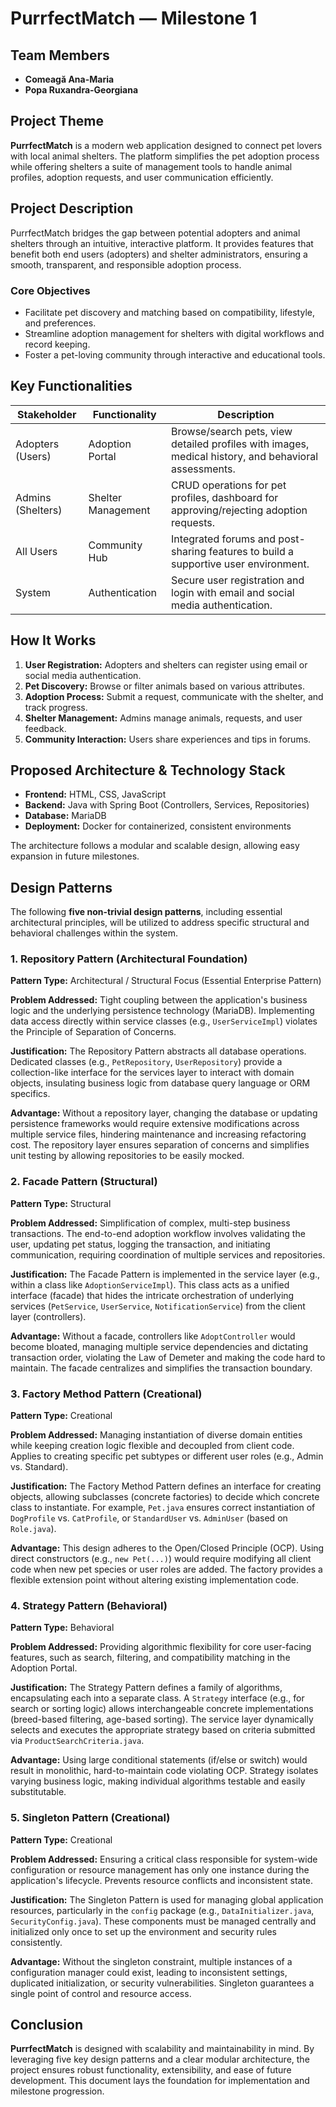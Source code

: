 # PurrfectMatch — Milestone 1

## Team Members
- **Comeagă Ana-Maria**  
- **Popa Ruxandra-Georgiana**



## Project Theme
**PurrfectMatch** is a modern web application designed to connect pet lovers with local animal shelters. The platform simplifies the pet adoption process while offering shelters a suite of management tools to handle animal profiles, adoption requests, and user communication efficiently.




## Project Description
PurrfectMatch bridges the gap between potential adopters and animal shelters through an intuitive, interactive platform. It provides features that benefit both end users (adopters) and shelter administrators, ensuring a smooth, transparent, and responsible adoption process.

### Core Objectives
- Facilitate pet discovery and matching based on compatibility, lifestyle, and preferences.
- Streamline adoption management for shelters with digital workflows and record keeping.
- Foster a pet-loving community through interactive and educational tools.




## Key Functionalities

| Stakeholder | Functionality | Description |
|-------------|---------------|-------------|
| Adopters (Users) | Adoption Portal | Browse/search pets, view detailed profiles with images, medical history, and behavioral assessments. |
| Admins (Shelters) | Shelter Management | CRUD operations for pet profiles, dashboard for approving/rejecting adoption requests. |
| All Users | Community Hub | Integrated forums and post-sharing features to build a supportive user environment. |
| System | Authentication | Secure user registration and login with email and social media authentication. |






## How It Works
1. **User Registration:** Adopters and shelters can register using email or social media authentication.  
2. **Pet Discovery:** Browse or filter animals based on various attributes.  
3. **Adoption Process:** Submit a request, communicate with the shelter, and track progress.  
4. **Shelter Management:** Admins manage animals, requests, and user feedback.  
5. **Community Interaction:** Users share experiences and tips in forums.




## Proposed Architecture & Technology Stack
- **Frontend:** HTML, CSS,  JavaScript  
- **Backend:** Java with Spring Boot (Controllers, Services, Repositories)  
- **Database:** MariaDB  
- **Deployment:** Docker for containerized, consistent environments  


The architecture follows a modular and scalable design, allowing easy expansion in future milestones.



## Design Patterns
The following **five non-trivial design patterns**, including essential architectural principles, will be utilized to address specific structural and behavioral challenges within the system.

### 1. Repository Pattern (Architectural Foundation)
**Pattern Type:** Architectural / Structural Focus (Essential Enterprise Pattern)  

**Problem Addressed:** Tight coupling between the application's business logic and the underlying persistence technology (MariaDB). Implementing data access directly within service classes (e.g., `UserServiceImpl`) violates the Principle of Separation of Concerns.  

 **Justification:** The Repository Pattern abstracts all database operations. Dedicated classes (e.g., `PetRepository`, `UserRepository`) provide a collection-like interface for the services layer to interact with domain objects, insulating business logic from database query language or ORM specifics.

 **Advantage:** Without a repository layer, changing the database or updating persistence frameworks would require extensive modifications across multiple service files, hindering maintenance and increasing refactoring cost. The repository layer ensures separation of concerns and simplifies unit testing by allowing repositories to be easily mocked.


### 2. Facade Pattern (Structural)
 **Pattern Type:** Structural 

 **Problem Addressed:** Simplification of complex, multi-step business transactions. The end-to-end adoption workflow involves validating the user, updating pet status, logging the transaction, and initiating communication, requiring coordination of multiple services and repositories.  

 **Justification:** The Facade Pattern is implemented in the service layer (e.g., within a class like `AdoptionServiceImpl`). This class acts as a unified interface (facade) that hides the intricate orchestration of underlying services (`PetService`, `UserService`, `NotificationService`) from the client layer (controllers).

 **Advantage:** Without a facade, controllers like `AdoptController` would become bloated, managing multiple service dependencies and dictating transaction order, violating the Law of Demeter and making the code hard to maintain. The facade centralizes and simplifies the transaction boundary.



### 3. Factory Method Pattern (Creational)
 **Pattern Type:** Creational 

 **Problem Addressed:** Managing instantiation of diverse domain entities while keeping creation logic flexible and decoupled from client code. Applies to creating specific pet subtypes or different user roles (e.g., Admin vs. Standard).  

 **Justification:** The Factory Method Pattern defines an interface for creating objects, allowing subclasses (concrete factories) to decide which concrete class to instantiate. For example, `Pet.java` ensures correct instantiation of `DogProfile` vs. `CatProfile`, or `StandardUser` vs. `AdminUser` (based on `Role.java`). 

 **Advantage:** This design adheres to the Open/Closed Principle (OCP). Using direct constructors (e.g., `new Pet(...)`) would require modifying all client code when new pet species or user roles are added. The factory provides a flexible extension point without altering existing implementation code.



### 4. Strategy Pattern (Behavioral)
 **Pattern Type:** Behavioral 

**Problem Addressed:** Providing algorithmic flexibility for core user-facing features, such as search, filtering, and compatibility matching in the Adoption Portal.  

 **Justification:** The Strategy Pattern defines a family of algorithms, encapsulating each into a separate class. A `Strategy` interface (e.g., for search or sorting logic) allows interchangeable concrete implementations (breed-based filtering, age-based sorting). The service layer dynamically selects and executes the appropriate strategy based on criteria submitted via `ProductSearchCriteria.java`. 

 **Advantage:** Using large conditional statements (if/else or switch) would result in monolithic, hard-to-maintain code violating OCP. Strategy isolates varying business logic, making individual algorithms testable and easily substitutable.

### 5. Singleton Pattern (Creational)
**Pattern Type:** Creational 

 **Problem Addressed:** Ensuring a critical class responsible for system-wide configuration or resource management has only one instance during the application's lifecycle. Prevents resource conflicts and inconsistent state.

 **Justification:** The Singleton Pattern is used for managing global application resources, particularly in the `config` package (e.g., `DataInitializer.java`, `SecurityConfig.java`). These components must be managed centrally and initialized only once to set up the environment and security rules consistently.  

 **Advantage:** Without the singleton constraint, multiple instances of a configuration manager could exist, leading to inconsistent settings, duplicated initialization, or security vulnerabilities. Singleton guarantees a single point of control and resource access.




## Conclusion
**PurrfectMatch** is designed with scalability and maintainability in mind. By leveraging five key design patterns and a clear modular architecture, the project ensures robust functionality, extensibility, and ease of future development. This document lays the foundation for implementation and milestone progression.



